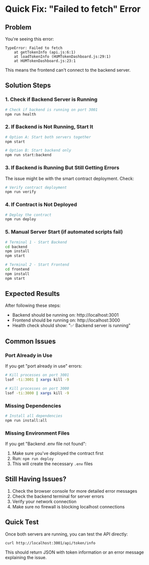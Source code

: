 # Quick Fix: "Failed to fetch" Error

## Problem
You're seeing this error:
```
TypeError: Failed to fetch
    at getTokenInfo (api.js:6:1)
    at loadTokenInfo (HUMTokenDashboard.js:29:1)
    at HUMTokenDashboard.js:23:1
```

This means the frontend can't connect to the backend server.

## Solution Steps

### 1. Check if Backend Server is Running
```bash
# Check if backend is running on port 3001
npm run health
```

### 2. If Backend is Not Running, Start It
```bash
# Option A: Start both servers together
npm start

# Option B: Start backend only
npm run start:backend
```

### 3. If Backend is Running But Still Getting Errors
The issue might be with the smart contract deployment. Check:

```bash
# Verify contract deployment
npm run verify
```

### 4. If Contract is Not Deployed
```bash
# Deploy the contract
npm run deploy
```

### 5. Manual Server Start (if automated scripts fail)
```bash
# Terminal 1 - Start Backend
cd backend
npm install
npm start

# Terminal 2 - Start Frontend  
cd frontend
npm install
npm start
```

## Expected Results

After following these steps:
- Backend should be running on: http://localhost:3001
- Frontend should be running on: http://localhost:3000
- Health check should show: "✅ Backend server is running"

## Common Issues

### Port Already in Use
If you get "port already in use" errors:
```bash
# Kill processes on port 3001
lsof -ti:3001 | xargs kill -9

# Kill processes on port 3000  
lsof -ti:3000 | xargs kill -9
```

### Missing Dependencies
```bash
# Install all dependencies
npm run install:all
```

### Missing Environment Files
If you get "Backend .env file not found":
1. Make sure you've deployed the contract first
2. Run: `npm run deploy`
3. This will create the necessary `.env` files

## Still Having Issues?

1. Check the browser console for more detailed error messages
2. Check the backend terminal for server errors
3. Verify your network connection
4. Make sure no firewall is blocking localhost connections

## Quick Test

Once both servers are running, you can test the API directly:
```bash
curl http://localhost:3001/api/token/info
```

This should return JSON with token information or an error message explaining the issue. 